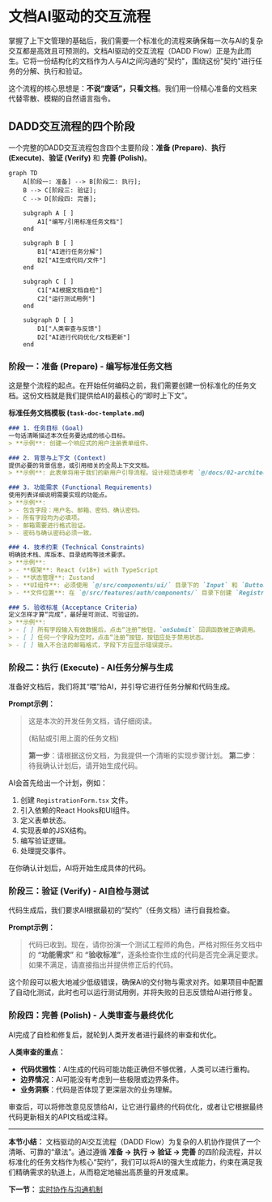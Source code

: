 # 文档AI驱动的交互流程

掌握了上下文管理的基础后，我们需要一个标准化的流程来确保每一次与AI的复杂交互都是高效且可预测的。文档AI驱动的交互流程（DADD Flow）正是为此而生。它将一份结构化的文档作为人与AI之间沟通的"契约"，围绕这份"契约"进行任务的分解、执行和验证。

这个流程的核心思想是：**不说“废话”，只看文档**。我们用一份精心准备的文档来代替零散、模糊的自然语言指令。

## DADD交互流程的四个阶段

一个完整的DADD交互流程包含四个主要阶段：**准备 (Prepare)**、**执行 (Execute)**、**验证 (Verify)** 和 **完善 (Polish)**。

```mermaid
graph TD
    A[阶段一: 准备] --> B[阶段二: 执行];
    B --> C[阶段三: 验证];
    C --> D[阶段四: 完善];

    subgraph A [ ]
        A1["编写/引用标准任务文档"]
    end

    subgraph B [ ]
        B1["AI进行任务分解"]
        B2["AI生成代码/文件"]
    end

    subgraph C [ ]
        C1["AI根据文档自检"]
        C2["运行测试用例"]
    end

    subgraph D [ ]
        D1["人类审查与反馈"]
        D2["AI进行代码优化/文档更新"]
    end
```

### 阶段一：准备 (Prepare) - 编写标准任务文档

这是整个流程的起点。在开始任何编码之前，我们需要创建一份标准化的任务文档。这份文档就是我们提供给AI的最核心的“即时上下文”。

**标准任务文档模板 (`task-doc-template.md`)**
```markdown
### 1. 任务目标 (Goal)
一句话清晰描述本次任务要达成的核心目标。
> **示例**: 创建一个响应式的用户注册表单组件。

### 2. 背景与上下文 (Context)
提供必要的背景信息，或引用相关的全局上下文文档。
> **示例**: 此表单将用于我们的新用户引导流程。设计规范请参考 `@/docs/02-architecture-and-design/ui-style-guide.md`。

### 3. 功能需求 (Functional Requirements)
使用列表详细说明需要实现的功能点。
> **示例**:
> - 包含字段：用户名、邮箱、密码、确认密码。
> - 所有字段均为必填项。
> - 邮箱需要进行格式验证。
> - 密码与确认密码必须一致。

### 4. 技术约束 (Technical Constraints)
明确技术栈、库版本、目录结构等技术要求。
> **示例**:
> - **框架**: React (v18+) with TypeScript
> - **状态管理**: Zustand
> - **UI组件**: 必须使用 `@/src/components/ui/` 目录下的 `Input` 和 `Button` 组件。
> - **文件位置**: 在 `@/src/features/auth/components/` 目录下创建 `RegistrationForm.tsx`。

### 5. 验收标准 (Acceptance Criteria)
定义怎样才算“完成”，最好是可测试、可验证的。
> **示例**:
> - [ ] 所有字段输入有效数据后，点击“注册”按钮，`onSubmit` 回调函数被正确调用。
> - [ ] 任何一个字段为空时，点击“注册”按钮，按钮应处于禁用状态。
> - [ ] 输入不合法的邮箱格式，字段下方应显示错误提示。
```

### 阶段二：执行 (Execute) - AI任务分解与生成

准备好文档后，我们将其“喂”给AI，并引导它进行任务分解和代码生成。

**Prompt示例：**
> 这是本次的开发任务文档，请仔细阅读。
>
> (粘贴或引用上面的任务文档)
>
> **第一步**：请根据这份文档，为我提供一个清晰的实现步骤计划。
> **第二步**：待我确认计划后，请开始生成代码。

AI会首先给出一个计划，例如：
1.  创建 `RegistrationForm.tsx` 文件。
2.  引入依赖的React Hooks和UI组件。
3.  定义表单状态。
4.  实现表单的JSX结构。
5.  编写验证逻辑。
6.  处理提交事件。

在你确认计划后，AI将开始生成具体的代码。

### 阶段三：验证 (Verify) - AI自检与测试

代码生成后，我们要求AI根据最初的“契约”（任务文档）进行自我检查。

**Prompt示例：**
> 代码已收到。现在，请你扮演一个测试工程师的角色，严格对照任务文档中的 **“功能需求”** 和 **“验收标准”**，逐条检查你生成的代码是否完全满足要求。如果不满足，请直接指出并提供修正后的代码。

这个阶段可以极大地减少低级错误，确保AI的交付物与需求对齐。如果项目中配置了自动化测试，此时也可以运行测试用例，并将失败的日志反馈给AI进行修复。

### 阶段四：完善 (Polish) - 人类审查与最终优化

AI完成了自检和修复后，就轮到人类开发者进行最终的审查和优化。

**人类审查的重点：**
- **代码优雅性**：AI生成的代码可能功能正确但不够优雅，人类可以进行重构。
- **边界情况**：AI可能没有考虑到一些极限或边界条件。
- **业务洞察**：代码是否体现了更深层次的业务理解。

审查后，可以将修改意见反馈给AI，让它进行最终的代码优化，或者让它根据最终代码更新相关的API文档或注释。

---

**本节小结：** 文档驱动的AI交互流程（DADD Flow）为复杂的人机协作提供了一个清晰、可靠的“章法”。通过遵循 **准备 -> 执行 -> 验证 -> 完善** 的四阶段流程，并以标准化的任务文档作为核心“契约”，我们可以将AI的强大生成能力，约束在满足我们精确需求的轨道上，从而稳定地输出高质量的开发成果。

**下一节：** [实时协作与沟通机制](collaboration.md)